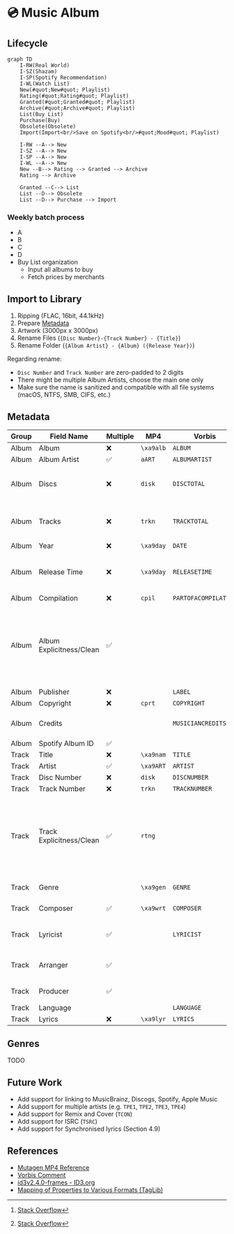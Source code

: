 # 💿 Music Album

## Lifecycle

```mermaid
graph TD
    I-RW(Real World)
    I-SZ(Shazam)
    I-SP(Spotify Recommendation)
    I-WL(Watch List)
    New(#quot;New#quot; Playlist)
    Rating(#quot;Rating#quot; Playlist)
    Granted(#quot;Granted#quot; Playlist)
    Archive(#quot;Archive#quot; Playlist)
    List(Buy List)
    Purchase(Buy)
    Obsolete(Obsolete)
    Import(Import<br/>Save on Spotify<br/>#quot;Mood#quot; Playlist)

    I-RW --A--> New
    I-SZ --A--> New
    I-SP --A--> New
    I-WL --A--> New
    New --B--> Rating --> Granted --> Archive
    Rating --> Archive

    Granted --C--> List
    List --D--> Obsolete
    List --D--> Purchase --> Import
```

### Weekly batch process

- A
- B
- C
- D
- Buy List organization
  - Input all albums to buy
  - Fetch prices by merchants

## Import to Library

1. Ripping (FLAC, 16bit, 44.1kHz)
2. Prepare [Metadata](#metadata)
3. Artwork (3000px x 3000px)
4. Rename Files (`{Disc Number}-{Track Number} - {Title}`)
5. Rename Folder (`{Album Artist} - {Album} ({Release Year})`)

Regarding rename:

- `Disc Number` and `Track Number` are zero-padded to 2 digits
- There might be multiple Album Artists, choose the main one only
- Make sure the name is sanitized and compatible with all file systems (macOS, NTFS, SMB, CIFS, etc.)

## Metadata

| Group | Field Name               | Multiple | MP4       | Vorbis               | ID3v2.4 | Notes                                                                                    |
| ----- | ------------------------ | -------- | --------- | -------------------- | ------- | ---------------------------------------------------------------------------------------- |
| Album | Album                    | ❌       | `\xa9alb` | `ALBUM`              | `TALB`  |                                                                                          |
| Album | Album Artist             | ✅       | `aART`    | `ALBUMARTIST`        |         |                                                                                          |
| Album | Discs                    | ❌       | `disk`    | `DISCTOTAL`          |         | Total number of disc in the album                                                        |
| Album | Tracks                   | ❌       | `trkn`    | `TRACKTOTAL`         |         | Total number of track in the disc                                                        |
| Album | Year                     | ❌       | `\xa9day` | `DATE`               |         | Release Year                                                                             |
| Album | Release Time             | ❌       | `\xa9day` | `RELEASETIME`        | `TDRL`  | Precision to date, e.g. `2023-08-10T00:00:00-04:00`                                      |
| Album | Compilation              | ❌       | `cpil`    | `PARTOFACOMPILATION` |         |                                                                                          |
| Album | Album Explicitness/Clean | ✅       |           |                      |         | iTunes custom tag, only supported in MP4<br/>None = [0], Clean = [2], Explicit = [4][^1] |
| Album | Publisher                | ❌       |           | `LABEL`              | `TPUB`  |                                                                                          |
| Album | Copyright                | ❌       | `cprt`    | `COPYRIGHT`          | `TCOP`  |                                                                                          |
| Album | Credits                  |          |           | `MUSICIANCREDITS`    |         | Mapping of instruments to artists                                                        |
| Album | Spotify Album ID         | ✅       |           |                      |         | Custom field                                                                             |
| Track | Title                    | ❌       | `\xa9nam` | `TITLE`              | `TIT2`  |                                                                                          |
| Track | Artist                   | ✅       | `\xa9ART` | `ARTIST`             |         |                                                                                          |
| Track | Disc Number              | ❌       | `disk`    | `DISCNUMBER`         |         |                                                                                          |
| Track | Track Number             | ❌       | `trkn`    | `TRACKNUMBER`        | `TRCK`  |                                                                                          |
| Track | Track Explicitness/Clean | ✅       | `rtng`    |                      |         | iTunes custom tag, only supported in MP4<br/>None = [0], Clean = [2], Explicit = [4][^1] |
| Track | Genre                    |          | `\xa9gen` | `GENRE`              |         | See the list of [genre](#genres)                                                         |
| Track | Composer                 | ✅       | `\xa9wrt` | `COMPOSER`           | `TCOM`  | Also denote as 作曲;                                                                     |
| Track | Lyricist                 | ✅       |           | `LYRICIST`           | `TEXT`  | Also denote as 作詞; Written By                                                          |
| Track | Arranger                 | ✅       |           |                      |         | Also denote as 編曲; Arranged By                                                         |
| Track | Producer                 | ✅       |           |                      |         | Also denote as 製作人                                                                    |
| Track | Language                 |          |           | `LANGUAGE`           | `TLAN`  |                                                                                          |
| Track | Lyrics                   | ❌       | `\xa9lyr` | `LYRICS`             | `USLT`  |                                                                                          |

[^1]: [Stack Overflow](https://stackoverflow.com/a/43309195/10325430)

## Genres

TODO

## Future Work

- Add support for linking to MusicBrainz, Discogs, Spotify, Apple Music
- Add support for multiple artists (e.g. `TPE1`, `TPE2`, `TPE3`, `TPE4`)
- Add support for Remix and Cover (`TCON`)
- Add support for ISRC (`TSRC`)
- Add support for Synchronised lyrics (Section 4.9)

## References

- [Mutagen MP4 Reference](https://mutagen.readthedocs.io/en/latest/api/mp4.html#mutagen.mp4.MP4Tags)
- [Vorbis Comment](https://xiph.org/vorbis/doc/v-comment.html)
- [id3v2.4.0-frames - ID3.org](https://web.archive.org/web/20220903174949/https://id3.org/id3v2.4.0-frames)
- [Mapping of Properties to Various Formats (TagLib)](https://taglib.org/api/p_propertymapping.html)
